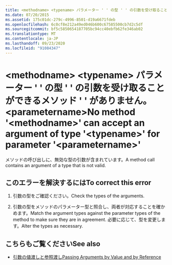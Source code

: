 ```yaml
---
title: <methodname> <typename> パラメーター ' ' の型 ' ' の引数を受け取ることができるメソッド ' ' がありません。 <parametername>
ms.date: 07/20/2015
ms.assetid: 175c01dc-279c-4996-8501-d19a6671fdeb
ms.openlocfilehash: 6c0cf8e212a49ed046b600c67585500cb7d2c5df
ms.sourcegitcommit: bf5c5850654187705bc94cc40ebfb62fe346ab02
ms.translationtype: MT
ms.contentlocale: ja-JP
ms.lasthandoff: 09/23/2020
ms.locfileid: "91084347"
---
```

# <a name="no-method-methodname-can-accept-an-argument-of-type-typename-for-parameter-parametername"></a><span data-ttu-id="18d0b-102">\<methodname> \<typename> パラメーター ' ' の型 ' ' の引数を受け取ることができるメソッド ' ' がありません。 \<parametername></span><span class="sxs-lookup"><span data-stu-id="18d0b-102">No method '\<methodname>' can accept an argument of type '\<typename>' for parameter '\<parametername>'</span></span>

<span data-ttu-id="18d0b-103">メソッドの呼び出しに、無効な型の引数が含まれています。</span><span class="sxs-lookup"><span data-stu-id="18d0b-103">A method call contains an argument of a type that is not valid.</span></span>  
  
## <a name="to-correct-this-error"></a><span data-ttu-id="18d0b-104">このエラーを解決するには</span><span class="sxs-lookup"><span data-stu-id="18d0b-104">To correct this error</span></span>  
  
1. <span data-ttu-id="18d0b-105">引数の型をご確認ください。</span><span class="sxs-lookup"><span data-stu-id="18d0b-105">Check the types of the arguments.</span></span>  
  
2. <span data-ttu-id="18d0b-106">引数の型をメソッドのパラメーター型と照合し、両者が対応することを確かめます。</span><span class="sxs-lookup"><span data-stu-id="18d0b-106">Match the argument types against the parameter types of the method to make sure they are in agreement.</span></span> <span data-ttu-id="18d0b-107">必要に応じて、型を変更します。</span><span class="sxs-lookup"><span data-stu-id="18d0b-107">Alter the types as necessary.</span></span>  
  
## <a name="see-also"></a><span data-ttu-id="18d0b-108">こちらもご覧ください</span><span class="sxs-lookup"><span data-stu-id="18d0b-108">See also</span></span>

- [<span data-ttu-id="18d0b-109">引数の値渡しと参照渡し</span><span class="sxs-lookup"><span data-stu-id="18d0b-109">Passing Arguments by Value and by Reference</span></span>](../programming-guide/language-features/procedures/passing-arguments-by-value-and-by-reference.md)
